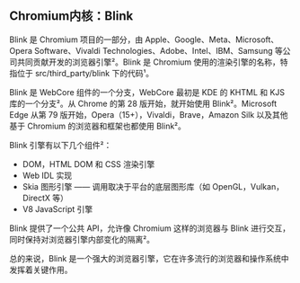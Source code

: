 ## Chromium内核：Blink

Blink 是 Chromium 项目的一部分，由 Apple、Google、Meta、Microsoft、Opera Software、Vivaldi Technologies、Adobe、Intel、IBM、Samsung 等公司共同贡献开发的浏览器引擎²。Blink 是 Chromium 使用的渲染引擎的名称，特指位于 src/third_party/blink 下的代码¹。

Blink 是 WebCore 组件的一个分支，WebCore 最初是 KDE 的 KHTML 和 KJS 库的一个分支²。从 Chrome 的第 28 版开始，就开始使用 Blink²。Microsoft Edge 从第 79 版开始，Opera（15+），Vivaldi，Brave，Amazon Silk 以及其他基于 Chromium 的浏览器和框架也都使用 Blink²。

Blink 引擎有以下几个组件²：
- DOM，HTML DOM 和 CSS 渲染引擎
- Web IDL 实现
- Skia 图形引擎 —— 调用取决于平台的底层图形库（如 OpenGL，Vulkan，DirectX 等）
- V8 JavaScript 引擎

Blink 提供了一个公共 API，允许像 Chromium 这样的浏览器与 Blink 进行交互，同时保持对浏览器引擎内部变化的隔离²。

总的来说，Blink 是一个强大的浏览器引擎，它在许多流行的浏览器和操作系统中发挥着关键作用。